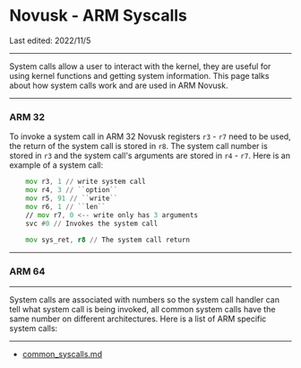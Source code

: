 # Novusk - ARM Syscalls

Last edited: 2022/11/5

---

System calls allow a user to interact with the kernel, they are useful for using kernel functions and getting system 
information. This page talks about how system calls work and are used in ARM Novusk.


---


### ARM 32

To invoke a system call in ARM 32 Novusk registers ``r3`` - ``r7`` need to be used, the return of the system call is 
stored in ``r8``. The system call number is stored in ``r3`` and the system call's arguments are stored in ``r4`` - 
``r7``. Here is an example of a system call:

```asm
    mov r3, 1 // write system call
    mov r4, 3 // ``option``
    mov r5, 91 // ``write``
    mov r6, 1 // ``len``
    // mov r7, 0 <-- write only has 3 arguments
    svc #0 // Invokes the system call
    
    mov sys_ret, r8 // The system call return
```

---

### ARM 64

---

System calls are associated with numbers so the system call handler can tell what system call is being invoked, all 
common system calls have the same number on different architectures. Here is a list of ARM specific system calls:



---

- [common_syscalls.md](../kernel/common_syscalls.md)

